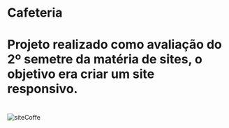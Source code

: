 # Cafeteria
# Projeto realizado como avaliação do 2º semetre da matéria de sites, o objetivo era criar um site responsivo.
# 
![siteCoffe](https://user-images.githubusercontent.com/83802470/119098915-c3016100-b9ec-11eb-93a9-1cf3fd76a8bf.jpeg)
